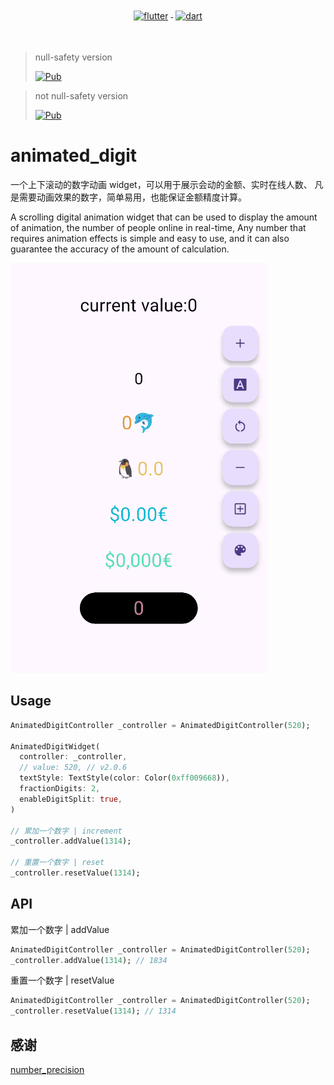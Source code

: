 
<p align="center">
  <a href="https://flutter.dev/">
    <img src="https://www.vectorlogo.zone/logos/flutterio/flutterio-ar21.svg" alt="flutter" style="vertical-align:top; margin:4px;">
  </a>
  <a href="https://dart.dev/">
    <img src="https://www.vectorlogo.zone/logos/dartlang/dartlang-ar21.svg" alt="dart" style="vertical-align:top; margin:4px;">
  </a>
</p>
<br/>

> null-safety version 
> 
> [![Pub](https://shields.io/badge/pub-v2.0.4-ff69b4)](https://pub.flutter-io.cn/packages/animated_digit/versions/2.0.6)

> not null-safety version 
> 
> [![Pub](https://shields.io/badge/pub-v2.0.1-ff69b4)](https://pub.flutter-io.cn/packages/animated_digit/versions/2.0.1)



# animated_digit

一个上下滚动的数字动画 widget，可以用于展示会动的金额、实时在线人数、
凡是需要动画效果的数字，简单易用，也能保证金额精度计算。

A scrolling digital animation widget that can be used to display the amount of animation, the number of people online in real-time,
Any number that requires animation effects is simple and easy to use, and it can also guarantee the accuracy of the amount of calculation.

![](https://raw.githubusercontent.com/mingsnx/animated_digit/master/example/animat-digit-example.gif)

## Usage

``` dart
AnimatedDigitController _controller = AnimatedDigitController(520);

AnimatedDigitWidget(
  controller: _controller,
  // value: 520, // v2.0.6
  textStyle: TextStyle(color: Color(0xff009668)),
  fractionDigits: 2,
  enableDigitSplit: true,
)

// 累加一个数字 | increment 
_controller.addValue(1314);

// 重置一个数字 | reset
_controller.resetValue(1314);
```

## API

累加一个数字 | addValue
``` dart
AnimatedDigitController _controller = AnimatedDigitController(520);
_controller.addValue(1314); // 1834
```


重置一个数字 | resetValue
``` dart
AnimatedDigitController _controller = AnimatedDigitController(520);
_controller.resetValue(1314); // 1314
```
## 感谢
[number_precision](https://pub.dev/packages/number_precision)
